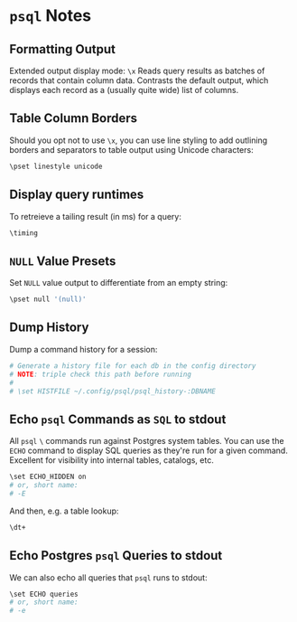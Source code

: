 # `psql` Notes

## Formatting Output

Extended output display mode: `\x`
Reads query results as batches of records that contain column data.
Contrasts the default output, which displays each record as a (usually quite wide) list of columns.

## Table Column Borders

Should you opt not to use `\x`, you can use line styling to add outlining borders and separators to table output using Unicode characters:

```bash
\pset linestyle unicode
```

## Display query runtimes

To retreieve a tailing result (in ms) for a query:

```bash
\timing
```

## `NULL` Value Presets

Set `NULL` value output to differentiate from an empty string:

```bash
\pset null '(null)'
```

## Dump History

Dump a command history for a session:

```bash
# Generate a history file for each db in the config directory
# NOTE: triple check this path before running
#
# \set HISTFILE ~/.config/psql/psql_history-:DBNAME
```

## Echo `psql` Commands as `SQL` to stdout

All `psql` `\` commands run against Postgres system tables.
You can use the `ECHO` command to display SQL queries as they're run for a given command.
Excellent for visibility into internal tables, catalogs, etc.

```bash
\set ECHO_HIDDEN on
# or, short name:
# -E
```

And then, e.g. a table lookup:

```bash
\dt+
```

## Echo Postgres `psql` Queries to stdout

We can also echo all queries that `psql` runs to stdout:

```bash
\set ECHO queries
# or, short name:
# -e
```
